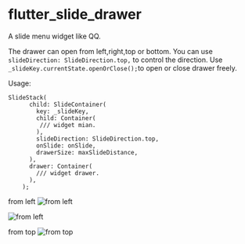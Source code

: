 # flutter_slide_drawer

A slide menu widget like QQ.

The drawer can open from left,right,top or bottom. You can use ```slideDirection: SlideDirection.top,``` to control the direction. Use ```_slideKey.currentState.openOrClose();```to open or close drawer freely.

Usage:
```
SlideStack(
      child: SlideContainer(
        key: _slideKey,
        child: Container(
         /// widget mian.
        ),
        slideDirection: SlideDirection.top,
        onSlide: onSlide,
        drawerSize: maxSlideDistance,
      ),
      drawer: Container(
        /// widget drawer.
      ),
    );
```
from left
![from left](https://github.com/yumi0629/SlideDrawer/blob/master/slide01.gif)

![from left](https://github.com/yumi0629/SlideDrawer/blob/master/slide02.gif)

from top
![from top](https://github.com/yumi0629/SlideDrawer/blob/master/slide03.gif)

